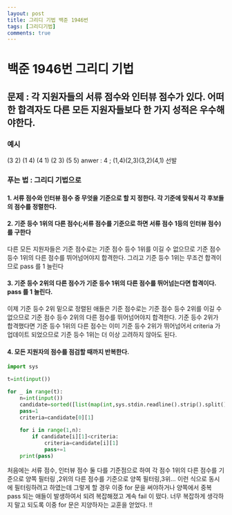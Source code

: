 ```yaml
---
layout: post
title: 그리디 기법 백준 1946번
tags: [그리디기법]
comments: true
---
```


# 백준 1946번 그리디 기법 

## 문제 : 각 지원자들의 서류 점수와 인터뷰 점수가 있다. 어떠한 합격자도 다른 모든 지원자들보다 한 가지 성적은 우수해야한다. 

### 예시
(3 2)
(1 4)
(4 1)
(2 3)
(5 5)
anwer : 4 ; (1,4)(2,3)(3,2)(4,1) 선발 

### 푸는 법 : 그리디 기법으로 

#### 1. 서류 점수와 인터뷰 점수 중 무엇을 기준으로 할 지 정한다. 각 기준에 맞춰서 각 후보들의 점수를 정렬한다.  

#### 2. 기준 등수 1위의 다른 점수(;서류 점수를 기준으로 하면 서류 점수 1등의 인터뷰 점수) 를 구한다 
다른 모든 지원자들은 기준 점수로는 기준 점수 등수 1위를 이길 수 없으므로 기준 점수 등수 1위의 다른 점수를 뛰어넘어야지 합격한다. 
그리고 기준 등수 1위는 무조건 합격이므로 pass 를 1 늘린다

#### 3. 기준 등수 2위의 다른 점수가 기준 등수 1위의 다른 점수를 뛰어넘는다면 합격이다. pass 를 1 늘린다. 
이제 기준 등수 2위 밑으로 정렬된 애들은 기준 점수로는 기준 점수 등수 2위를 이길 수 없으므로 기준 점수 등수 2위의 다른 점수를 뛰어넘어야지 합격한다.
기준 등수 2위가 합격했다면 기준 등수 1위의 다른 점수는 이미 기준 등수 2위가 뛰어넘어서 criteria 가 업데이트 되었으므로 기준 등수 1위는 더 이상 고려하지 않아도 된다. 

#### 4. 모든 지원자의 점수를 점검할 때까지 반복한다. 


```python
import sys

t=int(input())

for _ in range(t):
    n=int(input())
    candidate=sorted([list(map(int,sys.stdin.readline().strip().split())) for x in range(n)],key=lambda X:X[0])
    pass=1
    criteria=candidate[0][1]
    
    for i in range(1,n):
        if candidate[i][1]<criteria:
            criteria=candidate[i][1]
            pass+=1
    print(pass)
```

처음에는 서류 점수, 인터뷰 점수 둘 다를 기준점으로 하여 각 점수 1위의 다른 점수를 기준으로 양쪽 필터링 ,2위의 다른 점수를 기준으로 양쪽 필터링,3위... 이런 식으로 동시에 필터링하려고 하였는데 그렇게 할 경우 이중 for 문을 써야하거나 양쪽에서 중복 pass 되는 애들이 발생하여서 되려 복잡해졌고 계속 fail 이 떴다. 너무 복잡하게 생각하지 말고 되도록 이중 for 문은 지양하자는 교훈을 얻었다. ‼️
